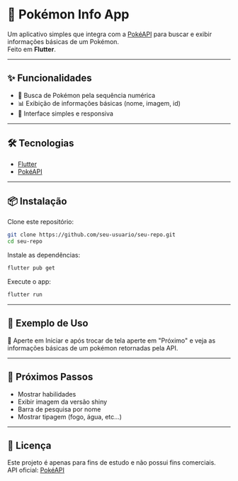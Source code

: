 # 📱 Pokémon Info App

Um aplicativo simples que integra com a [PokéAPI](https://pokeapi.co/) para buscar e exibir informações básicas de um Pokémon.  
Feito em **Flutter**.

---

## ✨ Funcionalidades

- 🔎 Busca de Pokémon pela sequência numérica
- 📊 Exibição de informações básicas (nome, imagem, id)  
- 🎨 Interface simples e responsiva  

---

## 🛠️ Tecnologias

- [Flutter](https://flutter.dev/)  
- [PokéAPI](https://pokeapi.co/)  

---

## 📦 Instalação

Clone este repositório:

```bash
git clone https://github.com/seu-usuario/seu-repo.git
cd seu-repo
```

Instale as dependências:

```bash
flutter pub get
```

Execute o app:

```bash
flutter run
```

---

## 📸 Exemplo de Uso

🔹 Aperte em Iniciar e após trocar de tela aperte em "Próximo" e veja as informações básicas de um pokémon retornadas pela API.

---

## 🔮 Próximos Passos

- Mostrar habilidades
- Exibir imagem da versão shiny
- Barra de pesquisa por nome
- Mostrar tipagem (fogo, água, etc...)

---

## 📄 Licença

Este projeto é apenas para fins de estudo e não possui fins comerciais.  
API oficial: [PokéAPI](https://pokeapi.co/)
